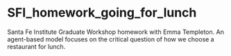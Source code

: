 # SFI_homework_going_for_lunch
Santa Fe Institute Graduate Workshop homework with Emma Templeton. An agent-based model focuses on the critical question of how we choose a restaurant for lunch.
